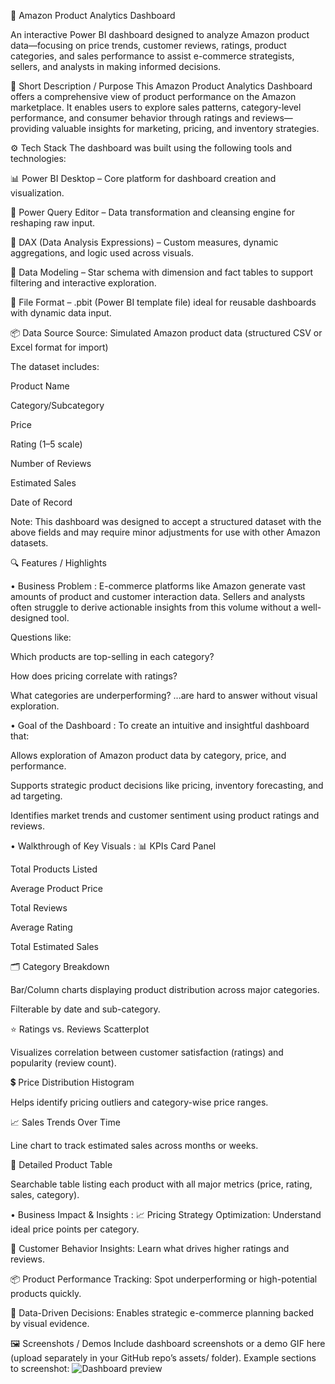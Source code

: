 🛒 Amazon Product Analytics Dashboard

An interactive Power BI dashboard designed to analyze Amazon product data—focusing on price trends, customer reviews, ratings, product categories, and sales performance to assist e-commerce strategists, sellers, and analysts in making informed decisions.

🎯 Short Description / Purpose
This Amazon Product Analytics Dashboard offers a comprehensive view of product performance on the Amazon marketplace. It enables users to explore sales patterns, category-level performance, and consumer behavior through ratings and reviews—providing valuable insights for marketing, pricing, and inventory strategies.

⚙️ Tech Stack
The dashboard was built using the following tools and technologies:

📊 Power BI Desktop – Core platform for dashboard creation and visualization.

📂 Power Query Editor – Data transformation and cleansing engine for reshaping raw input.

🧠 DAX (Data Analysis Expressions) – Custom measures, dynamic aggregations, and logic used across visuals.

📝 Data Modeling – Star schema with dimension and fact tables to support filtering and interactive exploration.

📁 File Format – .pbit (Power BI template file) ideal for reusable dashboards with dynamic data input.

📦 Data Source
Source: Simulated Amazon product data (structured CSV or Excel format for import)

The dataset includes:

Product Name

Category/Subcategory

Price

Rating (1–5 scale)

Number of Reviews

Estimated Sales

Date of Record

Note: This dashboard was designed to accept a structured dataset with the above fields and may require minor adjustments for use with other Amazon datasets.

🔍 Features / Highlights

• Business Problem : 
E-commerce platforms like Amazon generate vast amounts of product and customer interaction data. Sellers and analysts often struggle to derive actionable insights from this volume without a well-designed tool.

Questions like:

Which products are top-selling in each category?

How does pricing correlate with ratings?

What categories are underperforming?
...are hard to answer without visual exploration.

• Goal of the Dashboard : 
To create an intuitive and insightful dashboard that:

Allows exploration of Amazon product data by category, price, and performance.

Supports strategic product decisions like pricing, inventory forecasting, and ad targeting.

Identifies market trends and customer sentiment using product ratings and reviews.

• Walkthrough of Key Visuals : 
📊 KPIs Card Panel

Total Products Listed

Average Product Price

Total Reviews

Average Rating

Total Estimated Sales

🗂️ Category Breakdown

Bar/Column charts displaying product distribution across major categories.

Filterable by date and sub-category.

⭐ Ratings vs. Reviews Scatterplot

Visualizes correlation between customer satisfaction (ratings) and popularity (review count).

💲 Price Distribution Histogram

Helps identify pricing outliers and category-wise price ranges.

📈 Sales Trends Over Time

Line chart to track estimated sales across months or weeks.

🧾 Detailed Product Table

Searchable table listing each product with all major metrics (price, rating, sales, category).

• Business Impact & Insights :
📈 Pricing Strategy Optimization: Understand ideal price points per category.

👥 Customer Behavior Insights: Learn what drives higher ratings and reviews.

📦 Product Performance Tracking: Spot underperforming or high-potential products quickly.

🧠 Data-Driven Decisions: Enables strategic e-commerce planning backed by visual evidence.

🖼️ Screenshots / Demos
Include dashboard screenshots or a demo GIF here (upload separately in your GitHub repo’s assets/ folder). Example sections to screenshot:
 ![Dashboard preview](https://github.com/SathvikReddy541/Amazon_Product_Dashboard/blob/main/Amazon_product_Dashboard.pbit)
